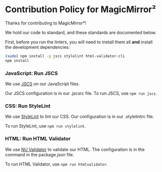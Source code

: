 Contribution Policy for MagicMirror²
====================================

Thanks for contributing to MagicMirror²!

We hold our code to standard, and these standards are documented below. 

First, before you run the linters, you will need to install them all **and** install the development dependencies:

```bash
(sudo) npm install -g jscs stylelint html-validator-cli
npm install
```

### JavaScript: Run JSCS

We use [JSCS](http://jscs.info) on our JavaScript files.

Our JSCS configuration is in our .jscsrc file. To run JSCS, use `npm run jscs`.

### CSS: Run StyleLint

We use [StyleLint](http://stylelint.io) to lint our CSS. Our configuration is in our .stylelintrc file.

To run StyleLint, use `npm run stylelint`.

### HTML: Run HTML Validator

We use [NU Validator](https://validator.w3.org/nu) to validate our HTML. The configuration is in the command in the package.json file.

To run HTML Validator, use `npm run htmlvalidator`.
